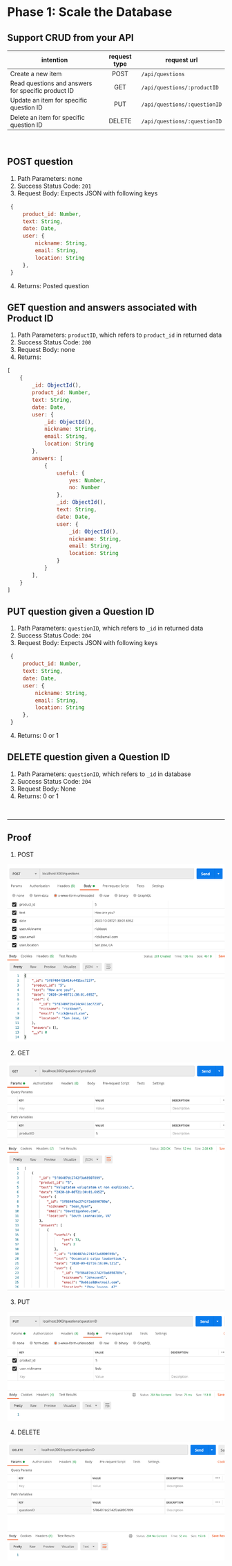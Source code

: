 # Phase 1: Scale the Database

## Support CRUD from your API
| intention | request type | request url |
| ----------| :----------: | ----------- |
| Create a new item | POST | `/api/questions` |
| Read questions and answers for specific product ID | GET | `/api/questions/:productID` |
| Update an item for specific question ID | PUT | `/api/questions/:questionID` |
| Delete an item for specific question ID | DELETE | `/api/questions/:questionID`|

<br>

## POST question
1. Path Parameters: none
2. Success Status Code: `201`
3. Request Body: Expects JSON with following keys
 ```javascript
  {
      product_id: Number,
      text: String,
      date: Date,
      user: {
          nickname: String,
          email: String,
          location: String
      },
  }
  ```
  4. Returns: Posted question



## GET question and answers associated with Product ID
1. Path Parameters: `productID`, which refers to `product_id` in returned data
2. Success Status Code: `200`
3. Request Body: none
4. Returns:
  ```javascript
  [
      {
          _id: ObjectId(),
          product_id: Number,
          text: String,
          date: Date,
          user: {
              _id: ObjectId(),
              nickname: String,
              email: String,
              location: String
          },
          answers: [
              {
                  useful: {
                      yes: Number,
                      no: Number
                  },
                  _id: ObjectId(),
                  text: String,
                  date: Date,
                  user: {
                      _id: ObjectId(),
                      nickname: String,
                      email: String,
                      location: String
                  }
              }
          ],
      }
  ]
  ```

## PUT question given a Question ID

1. Path Parameters: `questionID`, which refers to `_id` in returned data
2. Success Status Code: `204`
3. Request Body: Expects JSON with following keys
 ```javascript
  {
      product_id: Number,
      text: String,
      date: Date,
      user: {
          nickname: String,
          email: String,
          location: String
      },
  }
  ```
4. Returns: 0 or 1

## DELETE question given a Question ID

1. Path Parameters: `questionID`, which refers to `_id` in database
2. Success Status Code: `204`
3. Request Body: None
4. Returns: 0 or 1


<br>

----
## Proof
1. POST
<img src="design-and-docs/post-proof1.png">

2. GET
<img src="design-and-docs/get-proof.png">

3. PUT
<img src="design-and-docs/put-proof.png">

4. DELETE
<img src="design-and-docs/delete-proof.png">